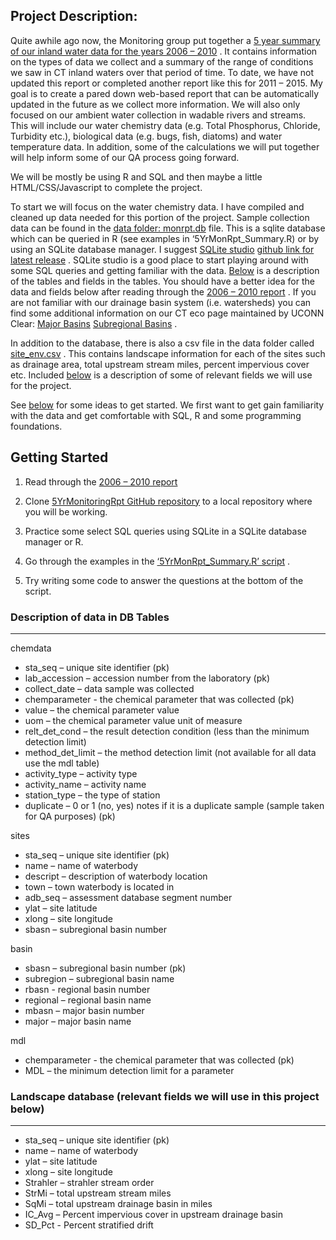 ## Project Description:

Quite awhile ago now, the Monitoring group put together a [5 year summary of our inland water data for the years 2006 – 2010](https://portal.ct.gov/-/media/DEEP/water/water_quality_management/monitoringpubs/coreelementsummaryreport20062010pdf.pdf?la=en) .  It contains information on the types of data we collect and a summary of the range of conditions we saw in CT inland waters over that period of time.  To date, we have not updated this report or completed another report like this for 2011 – 2015.  My goal is to create a pared down web-based report that can be automatically updated in the future as we collect more information.  We will also only focused on our ambient water collection in wadable rivers and streams.  This will include our water chemistry data (e.g. Total Phosphorus, Chloride, Turbidity etc.), biological data (e.g. bugs, fish, diatoms) and water temperature data.  In addition, some of the calculations we will put together will help inform some of our QA process going forward. 

We will be mostly be using R and SQL and then maybe a little HTML/CSS/Javascript to complete the project.

To start we will focus on the water chemistry data.  I have compiled and cleaned up data needed for this portion of the project.  Sample collection data can be found in the [data folder: monrpt.db](https://github.com/ctdeepwatermonitoring/5YrMonitoringRpt/tree/master/data) file.  This is a sqlite database which can be queried in R (see examples in ‘5YrMonRpt_Summary.R) or by using an SQLite database manager.  I suggest [SQLite studio](https://sqlitestudio.pl/index.rvt) [github link for latest release](https://github.com/pawelsalawa/sqlitestudio/releases) .  SQLite studio is a good place to start playing around with some SQL queries and getting familiar with the data.  [Below](#dbtables) is a description of the tables and fields in the tables.  You should have a better idea for the data and fields below after reading through the [2006 – 2010 report](https://portal.ct.gov/-/media/DEEP/water/water_quality_management/monitoringpubs/coreelementsummaryreport20062010pdf.pdf?la=en) .  If you are not familiar with our drainage basin system (i.e. watersheds) you can find some additional information on our CT eco page maintained by UCONN Clear:  [Major Basins](https://cteco.uconn.edu/guides/Major_Basin.htm) [Subregional Basins](https://cteco.uconn.edu/guides/Subregional_Basin.htm) . 

In addition to the database, there is also a csv file in the data folder called [site_env.csv](https://github.com/ctdeepwatermonitoring/5YrMonitoringRpt/tree/master/data) .  This contains landscape information for each of the sites such as drainage area, total upstream stream miles, percent impervious cover etc.  Included [below](#landscape) is a description of some of relevant fields we will use for the project.

See [below](#getStarted) for some ideas to get started.  We first want to get gain familiarity with the data and get comfortable with SQL, R and some programming foundations.

## <a name="getStarted"></a> Getting Started

1. Read through the [2006 – 2010 report](https://portal.ct.gov/-/media/DEEP/water/water_quality_management/monitoringpubs/coreelementsummaryreport20062010pdf.pdf?la=en)

2. Clone [5YrMonitoringRpt GitHub repository](https://github.com/ctdeepwatermonitoring/5YrMonitoringRpt) to a local repository where you will be working.

3. Practice some select SQL queries using SQLite in a SQLite database manager or R.

4.  Go through the examples in the [‘5YrMonRpt_Summary.R’ script](https://github.com/ctdeepwatermonitoring/5YrMonitoringRpt/blob/master/5YrMonRpt_Summary.R) .

5.  Try writing some code to answer the questions at the bottom of the script.

### <a name="dbtables"></a> Description of data in DB Tables

---

chemdata 

* sta_seq – unique site identifier  (pk)
* lab_accession – accession number from the laboratory (pk)
* collect_date – data sample was collected
* chemparameter -  the chemical parameter that was collected (pk)
* value – the chemical parameter value
* uom – the chemical parameter value unit of measure
* relt_det_cond – the result detection condition (less than the minimum detection limit)
* method_det_limit – the method detection limit (not available for all data use the mdl table)
* activity_type – activity type
* activity_name – activity name
* station_type – the type of station
* duplicate – 0 or 1 (no, yes) notes if it is a duplicate sample (sample taken for QA purposes) (pk)

sites

* sta_seq – unique site identifier (pk)
* name – name of waterbody
* descript – description of waterbody location
* town – town waterbody is located in
* adb_seq – assessment database segment number
* ylat – site latitude
* xlong – site longitude
* sbasn – subregional basin number

basin

* sbasn – subregional basin number (pk)
* subregion – subregional basin name
* rbasn -  regional basin number
* regional – regional basin name
* mbasn – major basin number
* major – major basin name

mdl

* chemparameter -  the chemical parameter that was collected (pk)
* MDL – the minimum detection limit for a parameter

### <a name="landscape"></a> Landscape database (relevant fields we will use in this project below)

---

* sta_seq – unique site identifier (pk)
* name – name of waterbody
* ylat – site latitude
* xlong – site longitude
* Strahler – strahler stream order
* StrMi – total upstream stream miles
* SqMi – total upstream drainage basin in miles
* IC_Avg – Percent impervious cover in upstream drainage basin
* SD_Pct - Percent stratified drift